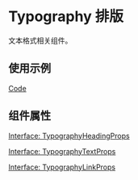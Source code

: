 # Typography 排版

文本格式相关组件。

## 使用示例

[Code](./demo/index.tsx)

## 组件属性

[Interface: TypographyHeadingProps](./Heading.tsx)

[Interface: TypographyTextProps](./Text.tsx)

[Interface: TypographyLinkProps](./Text.tsx)

